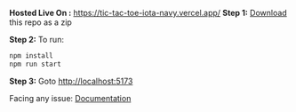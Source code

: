 **Hosted Live On :** https://tic-tac-toe-iota-navy.vercel.app/
**Step 1:** [Download](https://github.com/yashheda5/Tic-Tac-Toe/archive/refs/heads/main.zip) this repo as a zip

**Step 2:** To run:

```bash
npm install
npm run start
```

**Step 3:** Goto [http://localhost:5173](http://localhost:5173)

Facing any issue: [Documentation](https://tailwindcss.com/docs/installation/using-postcss)
